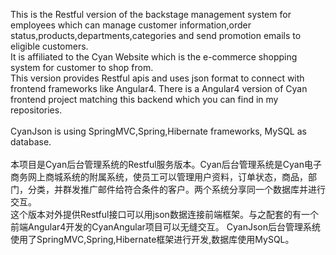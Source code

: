 This is the Restful version of the backstage management system for employees which can manage customer information,order status,products,departments,categories and send promotion emails to eligible customers.<br>
It is affiliated to the Cyan Website which is the e-commerce shopping system for customer to shop from.<br>
This version provides Restful apis and uses json format to connect with frontend frameworks like Angular4. There is a Angular4 version of Cyan frontend project matching this backend which you can find in my repositories.<br>
<br>
CyanJson is using SpringMVC,Spring,Hibernate frameworks, MySQL as database.
<br>
<br>
本项目是Cyan后台管理系统的Restful服务版本。Cyan后台管理系统是Cyan电子商务网上商城系统的附属系统，使员工可以管理用户资料，订单状态，商品，部门，分类，并群发推广邮件给符合条件的客户。两个系统分享同一个数据库并进行交互。<br>
这个版本对外提供Restful接口可以用json数据连接前端框架。与之配套的有一个前端Angular4开发的CyanAngular项目可以无缝交互。
CyanJson后台管理系统使用了SpringMVC,Spring,Hibernate框架进行开发,数据库使用MySQL。